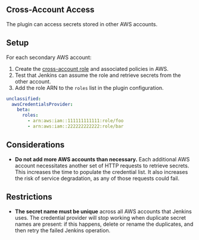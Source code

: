 ## Cross-Account Access

The plugin can access secrets stored in other AWS accounts.

## Setup

For each secondary AWS account:

1. Create the [cross-account role](http://docs.aws.amazon.com/IAM/latest/UserGuide/tutorial_cross-account-with-roles.html) and associated policies in AWS.
2. Test that Jenkins can assume the role and retrieve secrets from the other account.
3. Add the role ARN to the `roles` list in the plugin configuration.

```yaml
unclassified:
  awsCredentialsProvider:
    beta:
      roles:
        - arn:aws:iam::111111111111:role/foo
        - arn:aws:iam::222222222222:role/bar
```

## Considerations

- **Do not add more AWS accounts than necessary.** Each additional AWS account necessitates another set of HTTP requests to retrieve secrets. This increases the time to populate the credential list. It also increases the risk of service degradation, as any of those requests could fail.

## Restrictions

- **The secret name must be unique** across all AWS accounts that Jenkins uses. The credential provider will stop working when duplicate secret names are present: if this happens, delete or rename the duplicates, and then retry the failed Jenkins operation.
